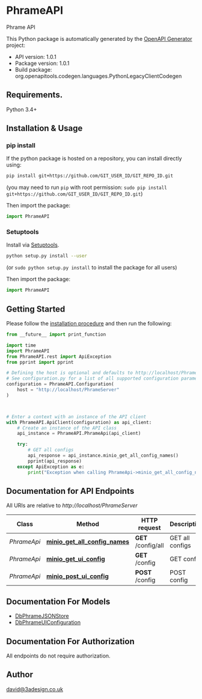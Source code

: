 # PhrameAPI
Phrame API

This Python package is automatically generated by the [OpenAPI Generator](https://openapi-generator.tech) project:

- API version: 1.0.1
- Package version: 1.0.1
- Build package: org.openapitools.codegen.languages.PythonLegacyClientCodegen

## Requirements.

Python 3.4+

## Installation & Usage
### pip install

If the python package is hosted on a repository, you can install directly using:

```sh
pip install git+https://github.com/GIT_USER_ID/GIT_REPO_ID.git
```
(you may need to run `pip` with root permission: `sudo pip install git+https://github.com/GIT_USER_ID/GIT_REPO_ID.git`)

Then import the package:
```python
import PhrameAPI
```

### Setuptools

Install via [Setuptools](http://pypi.python.org/pypi/setuptools).

```sh
python setup.py install --user
```
(or `sudo python setup.py install` to install the package for all users)

Then import the package:
```python
import PhrameAPI
```

## Getting Started

Please follow the [installation procedure](#installation--usage) and then run the following:

```python
from __future__ import print_function

import time
import PhrameAPI
from PhrameAPI.rest import ApiException
from pprint import pprint

# Defining the host is optional and defaults to http://localhost/PhrameServer
# See configuration.py for a list of all supported configuration parameters.
configuration = PhrameAPI.Configuration(
    host = "http://localhost/PhrameServer"
)



# Enter a context with an instance of the API client
with PhrameAPI.ApiClient(configuration) as api_client:
    # Create an instance of the API class
    api_instance = PhrameAPI.PhrameApi(api_client)

    try:
        # GET all configs
        api_response = api_instance.minio_get_all_config_names()
        pprint(api_response)
    except ApiException as e:
        print("Exception when calling PhrameApi->minio_get_all_config_names: %s\n" % e)

```

## Documentation for API Endpoints

All URIs are relative to *http://localhost/PhrameServer*

Class | Method | HTTP request | Description
------------ | ------------- | ------------- | -------------
*PhrameApi* | [**minio_get_all_config_names**](docs/PhrameApi.md#minio_get_all_config_names) | **GET** /config/all | GET all configs
*PhrameApi* | [**minio_get_ui_config**](docs/PhrameApi.md#minio_get_ui_config) | **GET** /config | GET config
*PhrameApi* | [**minio_post_ui_config**](docs/PhrameApi.md#minio_post_ui_config) | **POST** /config | POST config


## Documentation For Models

 - [DbPhrameJSONStore](docs/DbPhrameJSONStore.md)
 - [DbPhrameUIConfiguration](docs/DbPhrameUIConfiguration.md)


## Documentation For Authorization

 All endpoints do not require authorization.

## Author

david@3adesign.co.uk


